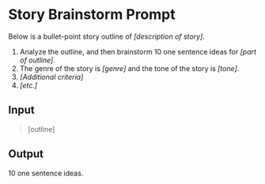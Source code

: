 # Story Brainstorm Prompt

Below is a bullet-point story outline of *[description of story]*.

1. Analyze the outline, and then brainstorm 10 one sentence ideas for *[part of outline]*.
2. The genre of the story is *[genre]* and the tone of the story is *[tone]*.
3. *[Additional criteria]*
4. *[etc.]*

## Input

> [outline]

## Output

10 one sentence ideas.

